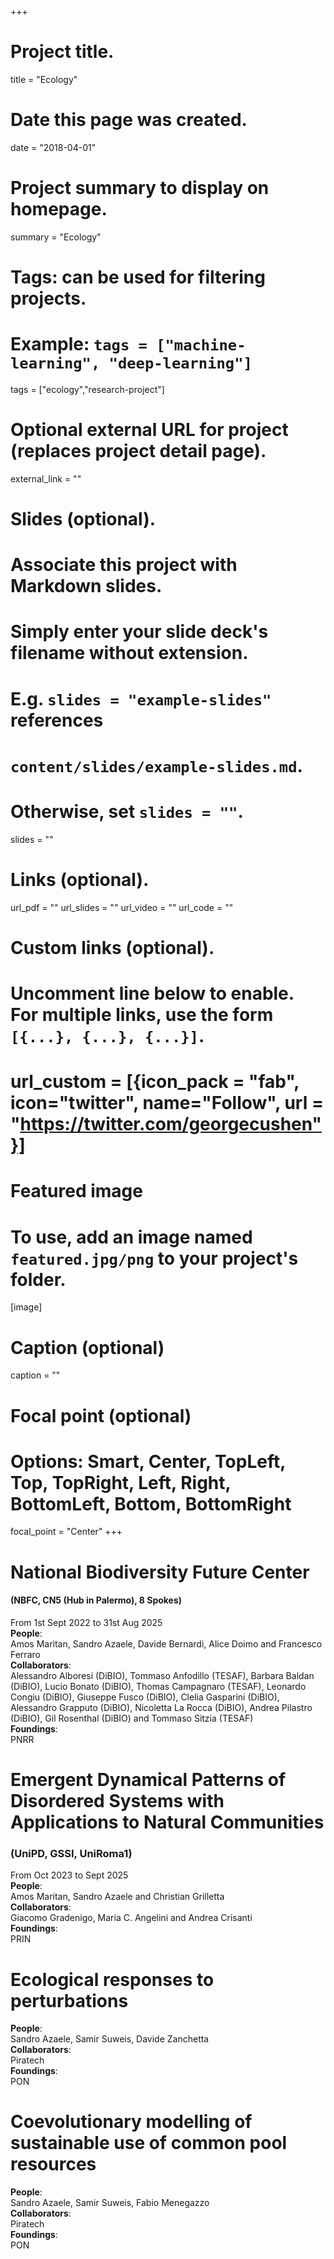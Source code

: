 +++
# Project title.
title = "Ecology"

# Date this page was created.
date = "2018-04-01"

# Project summary to display on homepage.
summary = "Ecology"

# Tags: can be used for filtering projects.
# Example: `tags = ["machine-learning", "deep-learning"]`
tags = ["ecology","research-project"]

# Optional external URL for project (replaces project detail page).
external_link = ""

# Slides (optional).
#   Associate this project with Markdown slides.
#   Simply enter your slide deck's filename without extension.
#   E.g. `slides = "example-slides"` references
#   `content/slides/example-slides.md`.
#   Otherwise, set `slides = ""`.
slides = ""

# Links (optional).
url_pdf = ""
url_slides = ""
url_video = ""
url_code = ""

# Custom links (optional).
#   Uncomment line below to enable. For multiple links, use the form `[{...}, {...}, {...}]`.
# url_custom = [{icon_pack = "fab", icon="twitter", name="Follow", url = "https://twitter.com/georgecushen"}]

# Featured image
# To use, add an image named `featured.jpg/png` to your project's folder.
[image]
  # Caption (optional)
  caption = ""

  # Focal point (optional)
  # Options: Smart, Center, TopLeft, Top, TopRight, Left, Right, BottomLeft, Bottom, BottomRight
  focal_point = "Center"
+++


# National Biodiversity Future Center
#### (NBFC, CN5 (Hub in Palermo), 8 Spokes)
From 1st Sept 2022 to 31st Aug 2025<br>
**People**:  <br>
Amos Maritan, Sandro Azaele, Davide Bernardi, Alice Doimo and Francesco Ferraro <br>
**Collaborators**:  <br>
Alessandro Alboresi (DiBIO), Tommaso Anfodillo (TESAF),  Barbara Baldan (DiBIO), Lucio Bonato (DiBIO), Thomas Campagnaro (TESAF), Leonardo Congiu (DiBIO), Giuseppe Fusco (DiBIO), Clelia Gasparini (DiBIO), Alessandro Grapputo (DiBIO), Nicoletta La Rocca (DiBIO), Andrea Pilastro (DiBIO), Gil Rosenthal (DiBIO) and Tommaso Sitzia (TESAF)<br>
**Foundings**:  <br>
PNRR <br>

# Emergent Dynamical Patterns of Disordered Systems with Applications to Natural             Communities
### (UniPD, GSSI, UniRoma1)
From Oct 2023 to Sept 2025<br>
**People**:  <br>Amos Maritan, Sandro Azaele and Christian Grilletta <br>
**Collaborators**:  <br> Giacomo Gradenigo, Maria C. Angelini and Andrea Crisanti <br>
**Foundings**:  <br> PRIN<br>

# Ecological responses to perturbations
**People**:  <br> Sandro Azaele, Samir Suweis, Davide Zanchetta <br>
**Collaborators**:  <br> Piratech <br>
**Foundings**:  <br> PON<br>

# Coevolutionary modelling of sustainable use of common pool resources
**People**:  <br> Sandro Azaele, Samir Suweis, Fabio Menegazzo <br>
**Collaborators**:  <br> Piratech <br>
**Foundings**:  <br> PON<br>
